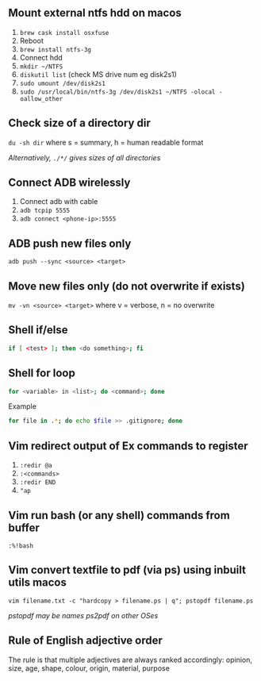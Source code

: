 ## Mount external ntfs hdd on macos

1. `brew cask install osxfuse`
2. Reboot
3. `brew install ntfs-3g`
4. Connect hdd
5. `mkdir ~/NTFS`
6. `diskutil list` (check MS drive num eg disk2s1)
7. `sudo umount /dev/disk2s1`
8. `sudo /usr/local/bin/ntfs-3g /dev/disk2s1 ~/NTFS -olocal -oallow_other`

## Check size of a directory dir

`du -sh dir` where s = summary, h = human readable format

_Alternatively, `./*/` gives sizes of all directories_

## Connect ADB wirelessly

1. Connect adb with cable
2. `adb tcpip 5555`
3. `adb connect <phone-ip>:5555`

## ADB push new files only

`adb push --sync <source> <target>`

## Move new files only (do not overwrite if exists)

`mv -vn <source> <target>` where v = verbose, n = no overwrite

## Shell if/else

```sh
if [ <test> ]; then <do something>; fi
```

## Shell for loop

```sh
for <variable> in <list>; do <command>; done
```

Example
```sh
for file in .*; do echo $file >> .gitignore; done
```

## Vim redirect output of Ex commands to register

1. `:redir @a`
2. `:<commands>`
3. `:redir END`
4. `"ap`

## Vim run bash (or any shell) commands from buffer

`:%!bash`

## Vim convert textfile to pdf (via ps) using inbuilt utils macos

`vim filename.txt -c "hardcopy > filename.ps | q"; pstopdf filename.ps`

*pstopdf may be names ps2pdf on other OSes*

## Rule of English adjective order

The rule is that multiple adjectives are always ranked accordingly: opinion, size, age, shape, colour, origin, material, purpose
